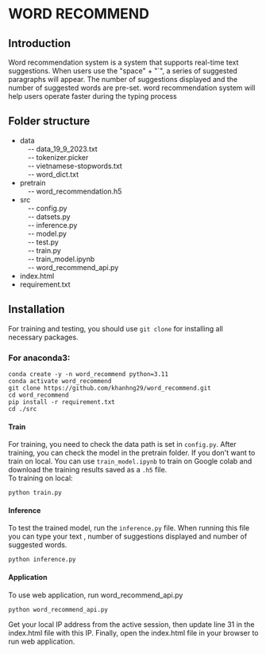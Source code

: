 # WORD RECOMMEND

## Introduction
Word recommendation system is a system that supports real-time text suggestions. When users use the "space" + "`", a series of suggested paragraphs will appear. The number of suggestions displayed and the number of suggested words are pre-set. word recommendation system will help users operate faster during the typing process



## Folder structure
- data <br>
  &nbsp;&nbsp;&nbsp;&nbsp;-- data_19_9_2023.txt <br>
  &nbsp;&nbsp;&nbsp;&nbsp;-- tokenizer.picker <br>
  &nbsp;&nbsp;&nbsp;&nbsp;-- vietnamese-stopwords.txt <br>
  &nbsp;&nbsp;&nbsp;&nbsp;-- word_dict.txt <br>
- pretrain <br>
  &nbsp;&nbsp;&nbsp;&nbsp;-- word_recommendation.h5 <br>
- src <br>
  &nbsp;&nbsp;&nbsp;&nbsp;-- config.py <br>
  &nbsp;&nbsp;&nbsp;&nbsp;-- datsets.py <br>
  &nbsp;&nbsp;&nbsp;&nbsp;-- inference.py <br>
  &nbsp;&nbsp;&nbsp;&nbsp;-- model.py  <br>
  &nbsp;&nbsp;&nbsp;&nbsp;-- test.py  <br>
  &nbsp;&nbsp;&nbsp;&nbsp;-- train.py <br>
  &nbsp;&nbsp;&nbsp;&nbsp;-- train_model.ipynb <br>
  &nbsp;&nbsp;&nbsp;&nbsp;-- word_recommend_api.py <br>
- index.html <br>
- requirement.txt <br>


## Installation
For training and testing, you should use ```git clone``` for 
installing all necessary packages.
### For anaconda3:
```
conda create -y -n word_recommend python=3.11
conda activate word_recommend
git clone https://github.com/khanhng29/word_recommend.git
cd word_recommend
pip install -r requirement.txt
cd ./src
```
#### Train
For training, you need to check the data path is set in ```config.py```. After training, you can check the model in the pretrain folder.
If you don't want to train on local. You can use ```train_model.ipynb``` to train on Google colab and download the training results saved as a ```.h5``` file.<br>
To training on local:
```
python train.py
```

#### Inference
To test the trained model, run the ```inference.py``` file. When running this file you can type your text , number of suggestions displayed and number of suggested words.
```
python inference.py
```

#### Application
To use web application, run word_recommend_api.py
```
python word_recommend_api.py
```
Get your local IP address from the active session, then update line 31 in the index.html file with this IP. Finally, open the index.html file in your browser to run web application.


  
